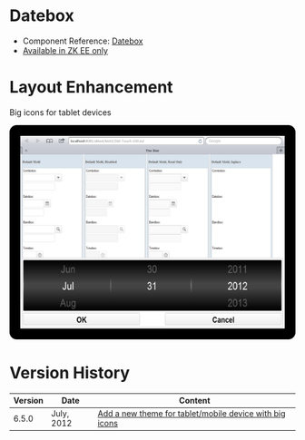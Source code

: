 

# Datebox

- Component Reference:
  [Datebox]({{site.baseurl}}/zk_component_ref/input/datebox)
- [Available in ZK EE only](http://www.zkoss.org/product/edition.dsp)

# Layout Enhancement

Big icons for tablet devices

![](/zk_component_ref/images/Datebox_Tablet_Example.png)

# Version History

| Version | Date       | Content                                                                                            |
|---------|------------|----------------------------------------------------------------------------------------------------|
| 6.5.0   | July, 2012 | [Add a new theme for tablet/mobile device with big icons](http://tracker.zkoss.org/browse/ZK-1247) |



